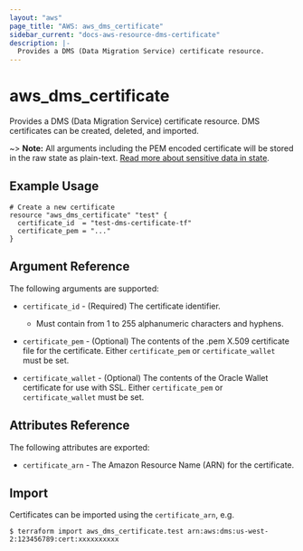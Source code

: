 ```yaml
---
layout: "aws"
page_title: "AWS: aws_dms_certificate"
sidebar_current: "docs-aws-resource-dms-certificate"
description: |-
  Provides a DMS (Data Migration Service) certificate resource.
---
```


# aws_dms_certificate

Provides a DMS (Data Migration Service) certificate resource. DMS certificates can be created, deleted, and imported.

~> **Note:** All arguments including the PEM encoded certificate will be stored in the raw state as plain-text.
[Read more about sensitive data in state](/docs/state/sensitive-data.html).

## Example Usage

```hcl
# Create a new certificate
resource "aws_dms_certificate" "test" {
  certificate_id  = "test-dms-certificate-tf"
  certificate_pem = "..."
}
```

## Argument Reference

The following arguments are supported:

* `certificate_id` - (Required) The certificate identifier.

    - Must contain from 1 to 255 alphanumeric characters and hyphens.

* `certificate_pem` - (Optional) The contents of the .pem X.509 certificate file for the certificate. Either `certificate_pem` or `certificate_wallet` must be set.
* `certificate_wallet` - (Optional) The contents of the Oracle Wallet certificate for use with SSL. Either `certificate_pem` or `certificate_wallet` must be set.

## Attributes Reference

The following attributes are exported:

* `certificate_arn` - The Amazon Resource Name (ARN) for the certificate.

## Import

Certificates can be imported using the `certificate_arn`, e.g.

```
$ terraform import aws_dms_certificate.test arn:aws:dms:us-west-2:123456789:cert:xxxxxxxxxx
```
